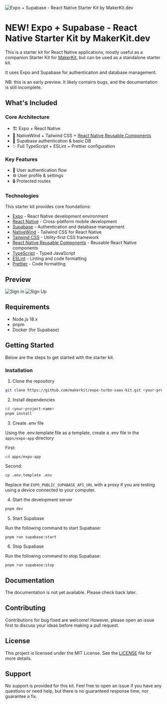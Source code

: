 ![Expo + Supabase - React Native Starter Kit by MakerKit.dev](apps/expo-app/assets/images/makerkit.webp)

# NEW! Expo + Supabase - React Native Starter Kit by MakerKit.dev

This is a starter kit for React Native applications, mostly useful as a
companion Starter Kit for [MakerKit](https://makerkit.dev), but can be used as a
standalone starter kit.

It uses Expo and Supabase for authentication and database management.

NB: this is an early preview. It likely contains bugs, and the documentation is
still incomplete.

## What's Included

### Core Architecture

- 🏗️ Expo + React Native
- 🎨 NativeWind + Tailwind CSS +
  [React Native Reusable Components](https://rnr-docs.vercel.app/getting-started/introduction/)
- 🔐 Supabase authentication & basic DB
- ✨ Full TypeScript + ESLint + Prettier configuration

### Key Features

- 👤 User authentication flow
- ⚙️ User profile & settings
- 🔒 Protected routes

### Technologies

This starter kit provides core foundations:

- [Expo](https://expo.dev/) - React Native development environment
- [React Native](https://reactnative.dev/) - Cross-platform mobile development
- [Supabase](https://supabase.com/) - Authentication and database management
- [NativeWind](https://nativewind.dev/) - Tailwind CSS for React Native
- [Tailwind CSS](https://tailwindcss.com/) - Utility-first CSS framework
- [React Native Reusable Components](https://rnr-docs.vercel.app/getting-started/introduction/) -
  Reusable React Native components
- [TypeScript](https://www.typescriptlang.org/) - Typed JavaScript
- [ESLint](https://eslint.org/) - Linting and code formatting
- [Prettier](https://prettier.io/) - Code formatting

## Preview

![Sign In](apps/expo-app/assets/images/sign-in.png)
![Sign Up](apps/expo-app/assets/images/sign-up.png)

## Requirements

- Node.js 18.x
- pnpm
- Docker (for Supabase)

## Getting Started

Below are the steps to get started with the starter kit.

### Installation

1. Clone the repository

```bash
git clone https://github.com/makerkit/expo-turbo-saas-kit.git <your-project-name>
```

2. Install dependencies

```bash
cd <your-project-name>
pnpm install
```

3. Create .env file

Using the .env.template file as a template, create a .env file in the `apps/expo-app` directory

First:
```bash
cd apps/expo-app
```

Second:
```bash
cp .env.template .env
```

Replace the `EXPO_PUBLIC_SUPABASE_API_URL` with a proxy if you are testing using a device connected to your computer.

4. Start the development server

```bash
pnpm dev
```

5. Start Supabase

Run the following command to start Supabase:

```
pnpm run supabase:start
```

6. Stop Supabase

Run the following command to stop Supabase:

```
pnpm run supabase:stop
```

## Documentation

The documentation is not yet available. Please check back later.

## Contributing

Contributions for bug fixed are welcome! However, please open an issue first to
discuss your ideas before making a pull request.

## License

This project is licensed under the MIT License. See the [LICENSE](LICENSE) file
for more details.

## Support

No support is provided for this kit. Feel free to open an issue if you have any
questions or need help, but there is no guaranteed response time, nor guarantee
a fix.
